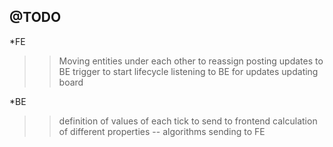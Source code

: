 @TODO
---------
*FE
>>Moving entities under each other to reassign
>>posting updates to BE
>>trigger to start lifecycle
>>listening to BE for updates
>>updating board

*BE
>>definition of values of each tick to send to frontend
>>calculation of different properties -- algorithms
>>sending to FE
> 
> 